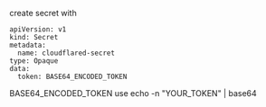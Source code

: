 create secret with
```
apiVersion: v1
kind: Secret
metadata:
  name: cloudflared-secret
type: Opaque
data:
  token: BASE64_ENCODED_TOKEN
```
BASE64_ENCODED_TOKEN use echo -n "YOUR_TOKEN" | base64